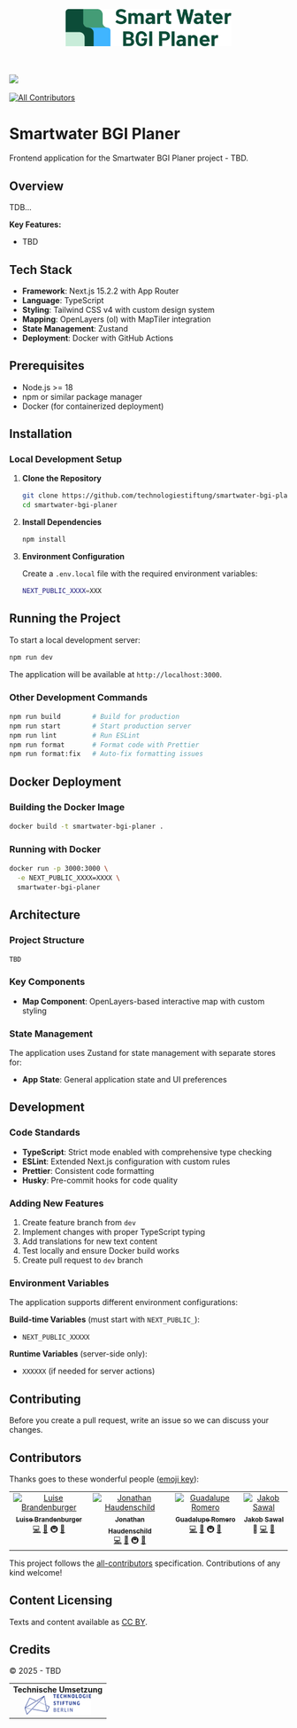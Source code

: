 <div align="center">
  <img src="src/logos/smartwater-bgi-planer-logo.svg" alt="Smartwater BGI Planer Logo" width="300" />
</div>

<br>
<br>

![](https://img.shields.io/badge/Built%20with%20%E2%9D%A4%EF%B8%8F-at%20Technologiestiftung%20Berlin-blue)

<!-- ALL-CONTRIBUTORS-BADGE:START - Do not remove or modify this section -->

[![All Contributors](https://img.shields.io/badge/all_contributors-4-orange.svg?style=flat-square)](#contributors-)

<!-- ALL-CONTRIBUTORS-BADGE:END -->

# Smartwater BGI Planer

Frontend application for the Smartwater BGI Planer project - TBD.

## Overview

TDB...

**Key Features:**

- TBD

## Tech Stack

- **Framework**: Next.js 15.2.2 with App Router
- **Language**: TypeScript
- **Styling**: Tailwind CSS v4 with custom design system
- **Mapping**: OpenLayers (ol) with MapTiler integration
- **State Management**: Zustand
- **Deployment**: Docker with GitHub Actions

## Prerequisites

- Node.js >= 18
- npm or similar package manager
- Docker (for containerized deployment)

## Installation

### Local Development Setup

1. **Clone the Repository**

   ```bash
   git clone https://github.com/technologiestiftung/smartwater-bgi-planer
   cd smartwater-bgi-planer
   ```

2. **Install Dependencies**

   ```bash
   npm install
   ```

3. **Environment Configuration**

   Create a `.env.local` file with the required environment variables:

   ```bash
   NEXT_PUBLIC_XXXX=XXX
   ```

## Running the Project

To start a local development server:

```bash
npm run dev
```

The application will be available at `http://localhost:3000`.

### Other Development Commands

```bash
npm run build        # Build for production
npm run start        # Start production server
npm run lint         # Run ESLint
npm run format       # Format code with Prettier
npm run format:fix   # Auto-fix formatting issues
```

## Docker Deployment

### Building the Docker Image

```bash
docker build -t smartwater-bgi-planer .
```

### Running with Docker

```bash
docker run -p 3000:3000 \
  -e NEXT_PUBLIC_XXXX=XXXX \
  smartwater-bgi-planer
```

## Architecture

### Project Structure

```
TBD
```

### Key Components

- **Map Component**: OpenLayers-based interactive map with custom styling

### State Management

The application uses Zustand for state management with separate stores for:

- **App State**: General application state and UI preferences

## Development

### Code Standards

- **TypeScript**: Strict mode enabled with comprehensive type checking
- **ESLint**: Extended Next.js configuration with custom rules
- **Prettier**: Consistent code formatting
- **Husky**: Pre-commit hooks for code quality

### Adding New Features

1. Create feature branch from `dev`
2. Implement changes with proper TypeScript typing
3. Add translations for new text content
4. Test locally and ensure Docker build works
5. Create pull request to `dev` branch

### Environment Variables

The application supports different environment configurations:

**Build-time Variables** (must start with `NEXT_PUBLIC_`):

- `NEXT_PUBLIC_XXXXX`

**Runtime Variables** (server-side only):

- `XXXXXX` (if needed for server actions)

## Contributing

Before you create a pull request, write an issue so we can discuss your changes.

## Contributors

Thanks goes to these wonderful people ([emoji key](https://allcontributors.org/docs/en/emoji-key)):

<!-- ALL-CONTRIBUTORS-LIST:START - Do not remove or modify this section -->
<!-- prettier-ignore-start -->
<!-- markdownlint-disable -->
<table>
  <tbody>
    <tr>
      <td align="center" valign="top">
        <a href="https://github.com/LuiseBrandenburger">
          <img src="https://avatars.githubusercontent.com/u/61413319?v=4?s=64" width="64px;" alt="Luise Brandenburger"/>
          <br />
          <sub text-decoration="none">
            <b>Luise Brandenburger</b>
          </sub>
        </a>
        <br />
       <a href="https://github.com/technologiestiftung/smartwater-bgi-planer/commits?author=LuiseBrandenburger" title="Code">💻</a> 
        <a href="https://github.com/technologiestiftung/smartwater-bgi-planer/commits?author=LuiseBrandenburger&path=docs" title="Documentation">📖</a>
        <a title="Infrastructure (Hosting, Build-Tools, etc)">🚇</a> 
        <a href="https://github.com/technologiestiftung/smartwater-bgi-planer/pulls?q=is%3Apr+reviewed-by%3ALuiseBrandenburger" title="Reviewed Pull Requests">👀</a>
      </td>
      <td align="center" valign="top">
        <a href="https://github.com/JonathanHaudenschild">
          <img src="https://avatars.githubusercontent.com/u/15103380?v=4?s=64" width="64px;" alt="Jonathan Haudenschild"/>
          <br />
          <sub text-decoration="none">
            <b>Jonathan Haudenschild</b>
          </sub>
        </a>
        <br />
        <a href="https://github.com/technologiestiftung/smartwater-bgi-planer/commits?author=JonathanHaudenschild" title="Code">💻</a> 
        <a href="https://github.com/technologiestiftung/smartwater-bgi-planer/commits?author=JonathanHaudenschild&path=docs" title="Documentation">📖</a>
        <a title="Infrastructure (Hosting, Build-Tools, etc)">🚇</a> 
        <a href="https://github.com/technologiestiftung/smartwater-bgi-planer/pulls?q=is%3Apr+reviewed-by%3AJonathanHaudenschild" title="Reviewed Pull Requests">👀</a>
      </td>
      <!--  -->
      <!--  -->
      <!--  -->
      <!--  -->
      <!--  -->
      <!--  -->
      <td align="center" valign="top">
        <a href="https://github.com/guadiromero">
          <img src="https://avatars.githubusercontent.com/u/32439356?v=4" width="64px;" alt="Guadalupe Romero"/>
          <br />
          <sub text-decoration="none">
            <b>Guadalupe Romero</b>
          </sub>
        </a>
        <br />
        <a href="https://github.com/technologiestiftung/smartwater-bgi-planer/commits?author=guadiromero" title="Code">💻</a> 
        <a href="https://github.com/technologiestiftung/smartwater-bgi-planer/commits?author=guadiromero&path=docs" title="Documentation">📖</a>
        <a title="Infrastructure (Hosting, Build-Tools, etc)">🚇</a> 
        <a href="https://github.com/technologiestiftung/smartwater-bgi-planer/pulls?q=is%3Apr+reviewed-by%3Aguadiromero" title="Reviewed Pull Requests">👀</a>
      </td>
      <td align="center" valign="top">
        <a href="https://github.com/JS-TSB">
        <img src="https://avatars.githubusercontent.com/u/185074060?v=4" width="64px;" alt="Jakob Sawal"/>
        <br />
        <sub text-decoration="none">
          <b>Jakob Sawal</b>
        </sub>
      </a>
      <br />
      <a title="Design">🎨</a> 
      <a href="https://github.com/technologiestiftung/smartwater-bgi-planer/commits?author=JS-TSB" title="Code">💻</a> 
      <a href="https://github.com/technologiestiftung/smartwater-bgi-planer/pulls?q=is%3Apr+reviewed-by%3AJS-TSB" title="Reviewed Pull Requests">👀</a>
    </tr>
  </tbody>
</table>

<!-- <a href="#design-LuiseBrandenburger" title="Design">🎨</a> -->

<!-- markdownlint-restore -->
<!-- prettier-ignore-end -->

<!-- ALL-CONTRIBUTORS-LIST:END -->

This project follows the [all-contributors](https://github.com/all-contributors/all-contributors) specification. Contributions of any kind welcome!

## Content Licensing

Texts and content available as [CC BY](https://creativecommons.org/licenses/by/3.0/de/).

## Credits

© 2025 - TBD

<table>
  <tr>
    <td align="center">
      <strong>Technische Umsetzung</strong><br />
      <a href="https://www.technologiestiftung-berlin.de/">
        <img width="120" src="src/logos/technologiestiftung.svg" alt="Technologiestiftung Berlin" />
      </a>
    </td>
  </tr>
</table>
